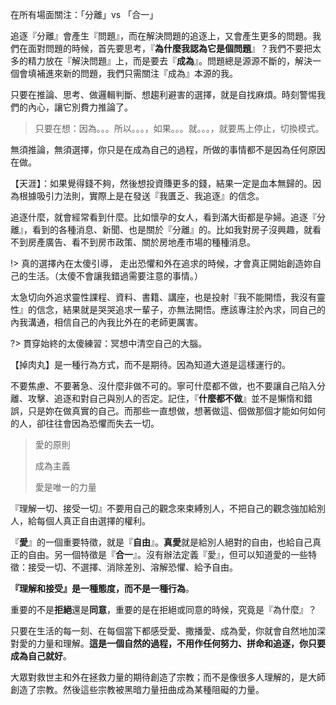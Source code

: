 在所有場面關注：「分離」vs 「合一」



追逐『分離』會產生『問題』，而在解決問題的追逐上，又會產生更多的問題。我們在面對問題的時候，首先要思考，『**為什麼我認為它是個問題**』？我們不要把太多的精力放在『解決問題』上，而是要去『**成為**』。問題總是源源不斷的，解決一個會填補進來新的問題，我們只需關注『成為』本源的我。



只要在推論、思考、做邏輯判斷、想趨利避害的選擇，就是自找麻煩。時刻警惕我們的內心，讓它別費力推論了。

> 只要在想：因為。。。所以。。。，如果。。。就。。。，就要馬上停止，切換模式。

無須推論，無須選擇，你只是在成為自己的過程，所做的事情都不是因為任何原因在做。



【天涯】：如果覺得錢不夠，然後想投資賺更多的錢，結果一定是血本無歸的。因為根據吸引力法則，實際上是在發送『我匱乏、我追逐』的信念。

追逐什麼，就會經常看到什麼。比如懷孕的女人，看到滿大街都是孕婦。追逐『分離』，看到的各種消息、新聞、也是關於『分離』的。比如我對房子沒興趣，就看不到房產廣告、看不到房市政策、關於房地產市場的種種消息。



!> 真的選擇內在太傻引導， 走出恐懼和外在追求的時候，才會真正開始創造妳自己的生活。（太傻不會讓我錯過需要注意的事情。）



太急切向外追求靈性課程、資料、書籍、講座，也是投射『我不能開悟，我沒有靈性』的信念，結果就是哭哭追求一輩子，亦無法開悟。應該專注於內求，同自己的內我溝通，相信自己的內我比外在的老師更厲害。



?> 貫穿始終的太傻練習：冥想中清空自己的大腦。



【掉肉丸】是一種行為方式，而不是期待。因為知道大道是這樣運行的。



不要焦慮、不要著急、沒什麼非做不可的。寧可什麼都不做，也不要讓自己陷入分離、攻擊、追逐和對自己與別人的否定。記住，『**什麼都不做**』並不是懶惰和錯誤，只是妳在做真實的自己。而那些一直想做，想著做這、個做那個才能如何如何的人，卻往往會因為恐懼而失去一切。



> 愛的原則
>
> 成為主義
>
> 愛是唯一的力量



『理解一切、接受一切』不要用自己的觀念來束縛別人，不把自己的觀念強加給別人，給每個人真正自由選擇的權利。



『**愛**』的一個重要特徵，就是『**自由**』。**真愛**就是給別人絕對的自由，也給自己真正的自由。另一個特徵是『**合一**』。沒有辦法定義『愛』，但可以知道愛的一些特徵：接受一切、不選擇、消除差別、溶解恐懼、給予自由。



**『理解和接受』是一種態度，而不是一種行為**。

重要的不是**拒絕**還是**同意**，重要的是在拒絕或同意的時候，究竟是『為什麼』？

只要在生活的每一刻、在每個當下都感受愛、撒播愛、成為愛，你就會自然地加深對愛的力量和理解。**這是一個自然的過程，不用作任何努力、拼命和追逐，你只要成為自己就好**。



大眾對救世主和外在拯救力量的期待創造了宗教；而不是像很多人理解的，是大師創造了宗教。然後這些宗教被黑暗力量扭曲成為某種阻礙的力量。